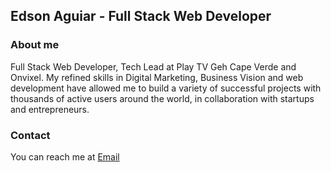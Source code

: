 ## Edson Aguiar - Full Stack Web Developer

### About me
Full Stack Web Developer, Tech Lead at Play TV Geh Cape Verde and Onvixel. My refined skills in Digital Marketing, Business Vision and web development have allowed me to build a variety of successful projects with thousands of active users around the world, in collaboration with startups and entrepreneurs.
### Contact
You can reach me at  <a href="mailto:iamedsonaguiar@gmail.com">Email</a>
